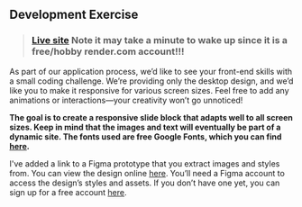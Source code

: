 ## Development Exercise

> ### [Live site](https://ghost-dev-exercise.onrender.com/) Note it may take a minute to wake up since it is a free/hobby render.com account!!!

As part of our application process, we’d like to see your front-end skills with
a small coding challenge. We’re providing only the desktop design, and we’d like
you to make it responsive for various screen sizes. Feel free to add any
animations or interactions—your creativity won’t go unnoticed!

**The goal is to create a responsive slide block that adapts well to all screen
sizes. Keep in mind that the images and text will eventually be part of a
dynamic site. The fonts used are free Google Fonts, which you can find
[here](https://fonts.google.com/).**

I've added a link to a Figma prototype that you extract images and styles from.
You can view the design online
[here](https://www.figma.com/design/5IvUFQdjZS2DacZbnKbkYW/Development-Exercise?node-id=1-341&node-type=frame&t=J7K7ti9FRhx2pUoZ-0).
You’ll need a Figma account to access the design’s styles and assets. If you
don’t have one yet, you can sign up for a free account
[here](https://www.figma.com).

<!-- TODO:Update this file to reflect the extend of added stuff, apart of the initial requirement of the exercise! -->
